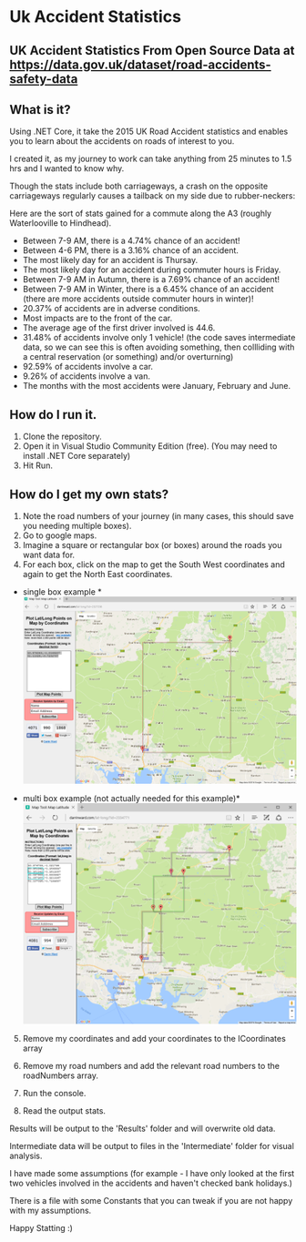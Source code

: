 # Uk Accident Statistics

## UK Accident Statistics From Open Source Data at https://data.gov.uk/dataset/road-accidents-safety-data

## What is it?

Using .NET Core, it take the 2015 UK Road Accident statistics and enables you to learn about the accidents on roads of interest to you.

I created it, as my journey to work can take anything from 25 minutes to 1.5 hrs and I wanted to know why.

Though the stats include both carriageways, a crash on the opposite carriageways regularly causes a tailback on my side due to rubber-neckers:

Here are the sort of stats gained for a commute along the A3 (roughly Waterlooville to Hindhead).

- Between 7-9 AM, there is a 4.74% chance of an accident!
- Between 4-6 PM, there is a 3.16% chance of an accident.
- The most likely day for an accident is Thursay.
- The most likely day for an accident during commuter hours is Friday.
- Between 7-9 AM in Autumn, there is a 7.69% chance of an accident!
- Between 7-9 AM in Winter, there is a 6.45% chance of an accident (there are more accidents outside commuter hours in winter)!
- 20.37% of accidents are in adverse conditions.
- Most impacts are to the front of the car.
- The average age of the first driver involved is 44.6.
- 31.48% of accidents involve only 1 vehicle! (the code saves intermediate data, so we can see this is often avoiding something, then collliding with a central reservation (or something) and/or overturning)
- 92.59% of accidents involve a car.
- 9.26% of accidents involve a van.
- The months with the most accidents were January, February and June.


## How do I run it.

1. Clone the repository.
2. Open it in Visual Studio Community Edition (free). (You may need to install .NET Core separately)
3. Hit Run.


## How do I get my own stats?

1. Note the road numbers of your journey (in many cases, this should save you needing multiple boxes).
2. Go to google maps. 
3. Imagine a square or rectangular box (or boxes) around the roads you want data for.
4. For each box, click on the map to get the South West coordinates and again to get the North East coordinates.

* single box example *
![alt tag](https://github.com/HockeyJustin/UkAccidentStatistics/blob/master/src/AccidentProcessor/Resources/Reference/_area_of_investigation_single_box.PNG?raw=true)

* multi box example (not actually needed for this example)*
![alt tag](https://github.com/HockeyJustin/UkAccidentStatistics/blob/master/src/AccidentProcessor/Resources/Reference/_area_of_investigation_multi_box.PNG)

5. Remove my coordinates and add your coordinates to the ICoordinates array
6. Remove my road numbers and add the relevant road numbers to the roadNumbers array.
7. Run the console.

8. Read the output stats.

Results will be output to the 'Results' folder and will overwrite old data.

Intermediate data will be output to files in the 'Intermediate' folder for visual analysis.

I have made some assumptions (for example - I have only looked at the first two vehicles involved in the accidents and haven't checked bank holidays.)

There is a file with some Constants that you can tweak if you are not happy with my assumptions.

Happy Statting :)







